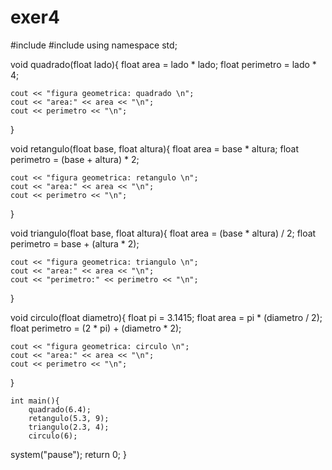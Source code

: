 # exer4

#include<iostream>
#include<string>
using namespace std;

void quadrado(float lado){
	float area = lado * lado;
	float perimetro = lado * 4;
	
	cout << "figura geometrica: quadrado \n";
	cout << "area:" << area << "\n";
	cout << perimetro << "\n";
	
}

void retangulo(float base, float altura){
	float area = base * altura;
	float perimetro = (base + altura) * 2;
	
	cout << "figura geometrica: retangulo \n";
	cout << "area:" << area << "\n";
	cout << perimetro << "\n";
}
  
void triangulo(float base, float altura){
	float area = (base * altura) / 2;
	float perimetro = base + (altura * 2);
	
	cout << "figura geometrica: triangulo \n";
	cout << "area:" << area << "\n";
	cout << "perimetro:" << perimetro << "\n";
}
	
void circulo(float diametro){
	float pi = 3.1415;
	float area = pi * (diametro / 2);
	float perimetro = (2 * pi) + (diametro * 2);
	
	cout << "figura geometrica: circulo \n";
	cout << "area:" << area << "\n";
	cout << perimetro << "\n";
}
  
	int main(){
		quadrado(6.4);
		retangulo(5.3, 9);
		triangulo(2.3, 4);
		circulo(6);
system("pause");
return 0;
	}
	
	
	
	
